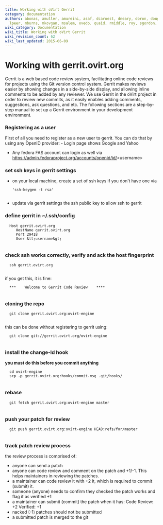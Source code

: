 ```yaml
---
title: Working with oVirt Gerrit
category: documentation
authors: abonas, amuller, amureini, asaf, dcaroest, dneary, doron, dougsland, iheim,
  lpeer, mburns, mkovgan, msalem, ovedo, quaid, rmiddle, roy, sgordon, vered
wiki_category: Documentation
wiki_title: Working with oVirt Gerrit
wiki_revision_count: 62
wiki_last_updated: 2015-06-09
---
```


# Working with gerrit.ovirt.org

Gerrit is a web based code review system, facilitating online code reviews for projects using the Git version control system. Gerrit makes reviews easier by showing changes in a side-by-side display, and allowing inline comments to be added by any reviewer. We use Gerrit in the oVirt project in order to review new commits, as it easily enables adding comments, suggestions, ask questions, and etc. The following sections are a step-by-step manual to set up a Gerrit environment in your development environment.

### Registering as a user

First of all you need to register as a new user to gerrit. You can do that by using any OpenID provider: - Login page shows Google and Yahoo
* Any fedora FAS account can login as well via
<https://admin.fedoraproject.org/accounts/openid/id/>&lt;username&gt;

### set ssh keys in gerrit settings

* on your local machine, create a set of ssh keys if you don't have one via

      'ssh-keygen -t rsa'
       

* update via gerrit settings the ssh public key to allow ssh to gerrit

### define gerrit in ~/.ssh/config

      Host gerrit.ovirt.org
         HostName gerrit.ovirt.org
         Port 29418
         User &lt;username&gt;
       

### check ssh works correctly, verify and ack the host fingerprint

      ssh gerrit.ovirt.org
       

if you get this, it is fine:

      ***    Welcome to Gerrit Code Review    ****
       

### cloning the repo

      git clone gerrit.ovirt.org:ovirt-engine
       

this can be done without registering to gerrit using:

      git clone git://gerrit.ovirt.org/ovirt-engine
       

### install the change-Id hook

**you must do this before you commit anything**

      cd ovirt-engine
      scp -p gerrit.ovirt.org:hooks/commit-msg .git/hooks/
       

### rebase

      git fetch gerrit.ovirt.org:ovirt-engine master
       

### push your patch for review

      git push gerrit.ovirt.org:ovirt-engine HEAD:refs/for/master
       

### track patch review process

the review process is comprised of:
* anyone can send a patch
* anyone can code review and comment on the patch and +1/-1. This helps maintainers in reviewing the patches.
* a maintainer can code review it with +2 it, which is required to commit (submit) it.
* someone (anyone) needs to confirm they checked the patch works and flag it as verified +1
* a maintainer can submit (commit) the patch when it has:
 Code Review: +2
 Verified: +1
* nacked (-1) patches should not be submitted
* a submitted patch is merged to the git
